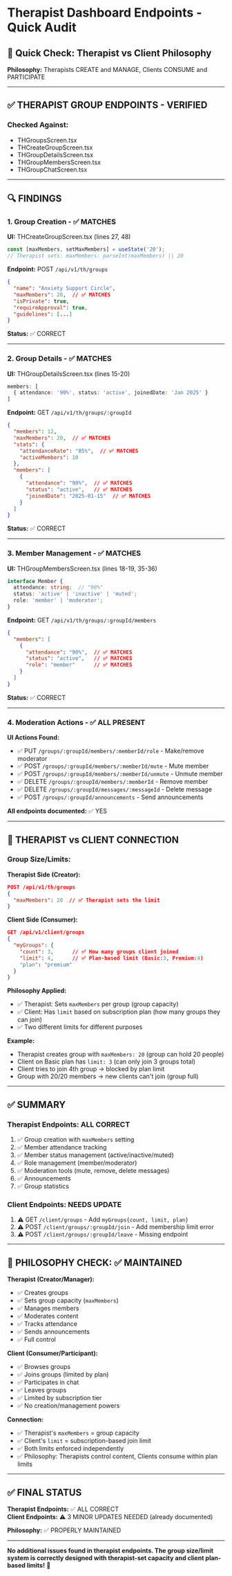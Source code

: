 # Therapist Dashboard Endpoints - Quick Audit

## 🎯 Quick Check: Therapist vs Client Philosophy

**Philosophy:** Therapists CREATE and MANAGE, Clients CONSUME and PARTICIPATE

---

## ✅ THERAPIST GROUP ENDPOINTS - VERIFIED

### **Checked Against:**
- THGroupsScreen.tsx
- THCreateGroupScreen.tsx
- THGroupDetailsScreen.tsx
- THGroupMembersScreen.tsx
- THGroupChatScreen.tsx

---

## 🔍 FINDINGS

### **1. Group Creation - ✅ MATCHES**

**UI:** THCreateGroupScreen.tsx (lines 27, 48)
```typescript
const [maxMembers, setMaxMembers] = useState('20');
// Therapist sets: maxMembers: parseInt(maxMembers) || 20
```

**Endpoint:** POST `/api/v1/th/groups`
```json
{
  "name": "Anxiety Support Circle",
  "maxMembers": 20,  // ✅ MATCHES
  "isPrivate": true,
  "requireApproval": true,
  "guidelines": [...]
}
```

**Status:** ✅ CORRECT

---

### **2. Group Details - ✅ MATCHES**

**UI:** THGroupDetailsScreen.tsx (lines 15-20)
```typescript
members: [
  { attendance: '90%', status: 'active', joinedDate: 'Jan 2025' }
]
```

**Endpoint:** GET `/api/v1/th/groups/:groupId`
```json
{
  "members": 12,
  "maxMembers": 20,  // ✅ MATCHES
  "stats": {
    "attendanceRate": "85%",  // ✅ MATCHES
    "activeMembers": 10
  },
  "members": [
    {
      "attendance": "90%",  // ✅ MATCHES
      "status": "active",   // ✅ MATCHES
      "joinedDate": "2025-01-15"  // ✅ MATCHES
    }
  ]
}
```

**Status:** ✅ CORRECT

---

### **3. Member Management - ✅ MATCHES**

**UI:** THGroupMembersScreen.tsx (lines 18-19, 35-36)
```typescript
interface Member {
  attendance: string;  // "90%"
  status: 'active' | 'inactive' | 'muted';
  role: 'member' | 'moderator';
}
```

**Endpoint:** GET `/api/v1/th/groups/:groupId/members`
```json
{
  "members": [
    {
      "attendance": "90%",  // ✅ MATCHES
      "status": "active",   // ✅ MATCHES
      "role": "member"      // ✅ MATCHES
    }
  ]
}
```

**Status:** ✅ CORRECT

---

### **4. Moderation Actions - ✅ ALL PRESENT**

**UI Actions Found:**
- ✅ PUT `/groups/:groupId/members/:memberId/role` - Make/remove moderator
- ✅ POST `/groups/:groupId/members/:memberId/mute` - Mute member
- ✅ POST `/groups/:groupId/members/:memberId/unmute` - Unmute member
- ✅ DELETE `/groups/:groupId/members/:memberId` - Remove member
- ✅ DELETE `/groups/:groupId/messages/:messageId` - Delete message
- ✅ POST `/groups/:groupId/announcements` - Send announcements

**All endpoints documented:** ✅ YES

---

## 🔗 THERAPIST vs CLIENT CONNECTION

### **Group Size/Limits:**

**Therapist Side (Creator):**
```json
POST /api/v1/th/groups
{
  "maxMembers": 20  // ✅ Therapist sets the limit
}
```

**Client Side (Consumer):**
```json
GET /api/v1/client/groups
{
  "myGroups": {
    "count": 3,      // ✅ How many groups client joined
    "limit": 4,      // ✅ Plan-based limit (Basic:3, Premium:4)
    "plan": "premium"
  }
}
```

**Philosophy Applied:**
- ✅ Therapist: Sets `maxMembers` per group (group capacity)
- ✅ Client: Has `limit` based on subscription plan (how many groups they can join)
- ✅ Two different limits for different purposes

**Example:**
- Therapist creates group with `maxMembers: 20` (group can hold 20 people)
- Client on Basic plan has `limit: 3` (can only join 3 groups total)
- Client tries to join 4th group → blocked by plan limit
- Group with 20/20 members → new clients can't join (group full)

---

## ✅ SUMMARY

### **Therapist Endpoints: ALL CORRECT**

1. ✅ Group creation with `maxMembers` setting
2. ✅ Member attendance tracking
3. ✅ Member status management (active/inactive/muted)
4. ✅ Role management (member/moderator)
5. ✅ Moderation tools (mute, remove, delete messages)
6. ✅ Announcements
7. ✅ Group statistics

### **Client Endpoints: NEEDS UPDATE**

1. ⚠️ GET `/client/groups` - Add `myGroups{count, limit, plan}`
2. ⚠️ POST `/client/groups/:groupId/join` - Add membership limit error
3. ⚠️ POST `/client/groups/:groupId/leave` - Missing endpoint

---

## 🎯 PHILOSOPHY CHECK: ✅ MAINTAINED

**Therapist (Creator/Manager):**
- ✅ Creates groups
- ✅ Sets group capacity (`maxMembers`)
- ✅ Manages members
- ✅ Moderates content
- ✅ Tracks attendance
- ✅ Sends announcements
- ✅ Full control

**Client (Consumer/Participant):**
- ✅ Browses groups
- ✅ Joins groups (limited by plan)
- ✅ Participates in chat
- ✅ Leaves groups
- ✅ Limited by subscription tier
- ✅ No creation/management powers

**Connection:**
- ✅ Therapist's `maxMembers` = group capacity
- ✅ Client's `limit` = subscription-based join limit
- ✅ Both limits enforced independently
- ✅ Philosophy: Therapists control content, Clients consume within plan limits

---

## ✅ FINAL STATUS

**Therapist Endpoints:** ✅ ALL CORRECT  
**Client Endpoints:** ⚠️ 3 MINOR UPDATES NEEDED (already documented)

**Philosophy:** ✅ PROPERLY MAINTAINED

---

**No additional issues found in therapist endpoints. The group size/limit system is correctly designed with therapist-set capacity and client plan-based limits!** 🎯
